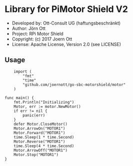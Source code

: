 # Library for PiMotor Shield V2

- Developed by: Ott-Consult UG (haftungsbeschränkt)
- Author: Jörn Ott
- Project: RPi Motor Shield
- Copyright: (c) 2017 Joern Ott
- License: Apache License, Version 2.0 (see LICENSE)

## Usage
```
    import (
		"fmt"
		"time"
		"github.com/joernott/go-sbc-motorshield/motor"
	)
	
func main() {
	fmt.Println("Initializing")
	Motor, err := motor.NewMotor()
	if err != nil {
		panic(err)
	}
	defer Motor.CloseMotor()
	Motor.ArrowOn("MOTOR1")
	Motor.Forward("MOTOR1")
	time.Sleep(1 * time.Second)
	Motor.Reverse("MOTOR1")
	time.Sleep(4 * time.Second)
	Motor.ArrowOff("MOTOR1")
	Motor.Stop("MOTOR1")
}
```

